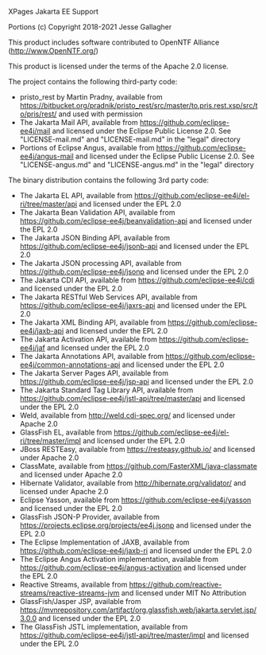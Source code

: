 XPages Jakarta EE Support

Portions (c) Copyright 2018-2021 Jesse Gallagher

This product includes software contributed to
OpenNTF Alliance (http://www.OpenNTF.org/)

This product is licensed under the terms of the Apache 2.0 license.

The project contains the following third-party code:

- pristo_rest by Martin Pradny, available from https://bitbucket.org/pradnik/pristo_rest/src/master/to.pris.rest.xsp/src/to/pris/rest/ and used with permission
- The Jakarta Mail API, available from https://github.com/eclipse-ee4j/mail and licensed under the Eclipse Public License 2.0. See "LICENSE-mail.md" and "LICENSE-mail.md" in the "legal" directory
- Portions of Eclipse Angus, available from https://github.com/eclipse-ee4j/angus-mail and licensed under the Eclipse Public License 2.0. See "LICENSE-angus.md" and "LICENSE-angus.md" in the "legal" directory

The binary distribution contains the following 3rd party code:

- The Jakarta EL API, available from https://github.com/eclipse-ee4j/el-ri/tree/master/api and licensed under the EPL 2.0
- The Jakarta Bean Validation API, available from https://github.com/eclipse-ee4j/beanvalidation-api and licensed under the EPL 2.0
- The Jakarta JSON Binding API, available from https://github.com/eclipse-ee4j/jsonb-api and licensed under the EPL 2.0
- The Jakarta JSON processing API, available from https://github.com/eclipse-ee4j/jsonp and licensed under the EPL 2.0
- The Jakarta CDI API, available from https://github.com/eclipse-ee4j/cdi and licensed under the EPL 2.0
- The Jakarta RESTful Web Services API, available from https://github.com/eclipse-ee4j/jaxrs-api and licensed under the EPL 2.0
- The Jakarta XML Binding API, available from https://github.com/eclipse-ee4j/jaxb-api and licensed under the EPL 2.0
- The Jakarta Activation API, available from https://github.com/eclipse-ee4j/jaf and licensed under the EPL 2.0
- The Jakarta Annotations API, available from https://github.com/eclipse-ee4j/common-annotations-api and licensed under the EPL 2.0
- The Jakarta Server Pages API, available from https://github.com/eclipse-ee4j/jsp-api and licensed under the EPL 2.0
- The Jakarta Standard Tag Library API, available from https://github.com/eclipse-ee4j/jstl-api/tree/master/api and licensed under the EPL 2.0
- Weld, available from http://weld.cdi-spec.org/ and licensed under Apache 2.0
- GlassFish EL, available from https://github.com/eclipse-ee4j/el-ri/tree/master/impl and licensed under the EPL 2.0
- JBoss RESTEasy, available from https://resteasy.github.io/ and licensed under Apache 2.0
- ClassMate, available from https://github.com/FasterXML/java-classmate and licensed under Apache 2.0
- Hibernate Validator, available from http://hibernate.org/validator/ and licensed under Apache 2.0
- Eclipse Yasson, available from https://github.com/eclipse-ee4j/yasson and licensed under the EPL 2.0
- GlassFish JSON-P Provider, available from https://projects.eclipse.org/projects/ee4j.jsonp and licensed under the EPL 2.0
- The Eclipse Implementation of JAXB, available from https://github.com/eclipse-ee4j/jaxb-ri and licensed under the EPL 2.0
- The Eclipse Angus Activation implementation, available from https://github.com/eclipse-ee4j/angus-activation and licensed under the EPL 2.0
- Reactive Streams, available from https://github.com/reactive-streams/reactive-streams-jvm and licensed under MIT No Attribution
- GlassFish/Jasper JSP, available from https://mvnrepository.com/artifact/org.glassfish.web/jakarta.servlet.jsp/3.0.0 and licensed under the EPL 2.0
- The GlassFish JSTL implementation, available from https://github.com/eclipse-ee4j/jstl-api/tree/master/impl and licensed under the EPL 2.0